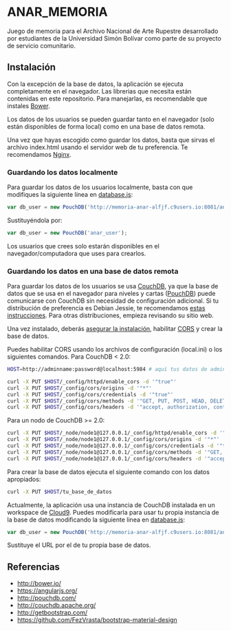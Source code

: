 # ANAR_MEMORIA
Juego de memoria para el Archivo Nacional de Arte Rupestre desarrollado por 
estudiantes de la Universidad Simón Bolívar como parte de su proyecto de 
servicio comunitario.

## Instalación

Con la excepción de la base de datos, la aplicación se ejecuta completamente en 
el navegador. Las librerias que necesita están contenidas en este repositorio. 
Para manejarlas, es recomendable que instales [Bower](http://bower.io/).
 
Los datos de los usuarios se pueden guardar tanto en el navegador (solo están
    disponibles de forma local) como en una base de datos remota.
    
Una vez que hayas escogido como guardar los datos, basta que sirvas el archivo 
index.html usando el servidor web de tu preferencia. Te recomendamos [Nginx](https://www.nginx.com/).
    
### Guardando los datos localmente

Para guardar los datos de los usuarios localmente, basta con que modifiques la
siguiente línea en [database.js](app/database/database.js):

```javascript
var db_user = new PouchDB('http://memoria-anar-alfjf.c9users.io:8081/anar_user', {ajax: {timeout: 10000}});
```

Sustituyéndola por:
```javascript
var db_user = new PouchDB('anar_user');
```

Los usuarios que crees solo estarán disponibles en el navegador/computadora que uses para crearlos.

### Guardando los datos en una base de datos remota

Para guardar los datos de los usuarios se usa [CouchDB](http://couchdb.apache.org/), ya que la base de datos que se usa en el
 navegador para niveles y cartas ([PouchDB](http://pouchdb.com/)) puede
  comunicarse con CouchDB sin necesidad de configuración adicional. 
Si tu distribución de preferencia es Debian Jessie, te recomendamos
[estas instrucciones](https://forum.cozy.io/t/how-to-install-couchdb-manually-on-debian-jessie/1230).
Para otras distribuciones, empieza revisando su sitio web.

Una vez instalado, deberás 
[asegurar la instalación](http://guide.couchdb.org/draft/security.html),
habilitar [CORS](http://docs.couchdb.org/en/1.3.0/cors.html) y crear la base 
de datos. 

Puedes habilitar CORS usando los archivos de configuración (local.ini) o los
siguientes comandos. Para CouchDB < 2.0:


```bash
HOST=http://adminname:password@localhost:5984 # aquí tus datos de administrador

curl -X PUT $HOST/_config/httpd/enable_cors -d '"true"'
curl -X PUT $HOST/_config/cors/origins -d '"*"'
curl -X PUT $HOST/_config/cors/credentials -d '"true"'
curl -X PUT $HOST/_config/cors/methods -d '"GET, PUT, POST, HEAD, DELETE"'
curl -X PUT $HOST/_config/cors/headers -d '"accept, authorization, content-type, origin, referer, x-csrf-token"'
```

Para un nodo de CouchDB >= 2.0:

```bash
curl -X PUT $HOST/_node/node1@127.0.0.1/_config/httpd/enable_cors -d '"true"'
curl -X PUT $HOST/_node/node1@127.0.0.1/_config/cors/origins -d '"*"'
curl -X PUT $HOST/_node/node1@127.0.0.1/_config/cors/credentials -d '"true"'
curl -X PUT $HOST/_node/node1@127.0.0.1/_config/cors/methods -d '"GET, PUT, POST, HEAD, DELETE"'
curl -X PUT $HOST/_node/node1@127.0.0.1/_config/cors/headers -d '"accept, authorization, content-type, origin, referer, x-csrf-token"'
```

Para crear la base de datos ejecuta el siguiente comando con los datos apropiados:
```bash
curl -X PUT $HOST/tu_base_de_datos
```

Actualmente, la aplicación usa una instancia de CouchDB instalada en un 
workspace de [Cloud9](https://c9.io). Puedes modificarla para usar tu propia
instancia de la base de datos modificando la siguiente linea en [database.js](app/database/database.js):

```javascript
var db_user = new PouchDB('http://memoria-anar-alfjf.c9users.io:8081/anar_user', {ajax: {timeout: 10000}});
```
Sustituye el URL por el de tu propia base de datos.


## Referencias
- http://bower.io/
- https://angularjs.org/
- http://pouchdb.com/
- http://couchdb.apache.org/
- http://getbootstrap.com/
- https://github.com/FezVrasta/bootstrap-material-design
